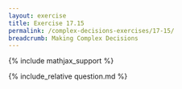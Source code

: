 ```yaml
---
layout: exercise
title: Exercise 17.15
permalink: /complex-decisions-exercises/17-15/
breadcrumb: Making Complex Decisions
---
```


{% include mathjax_support %}

<div><i class="arrow-up" data-chapter="complex-decisions-exercises" data-exercise="ex_15" data-rating="0"></i></div>
{% include_relative question.md %}
